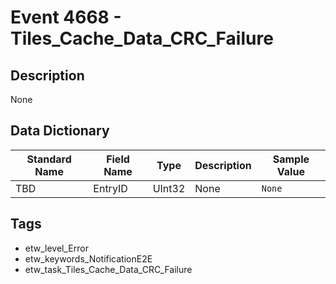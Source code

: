 # Event 4668 - Tiles_Cache_Data_CRC_Failure

## Description
None

## Data Dictionary
|Standard Name|Field Name|Type|Description|Sample Value|
|---|---|---|---|---|
|TBD|EntryID|UInt32|None|`None`|

## Tags
* etw_level_Error
* etw_keywords_NotificationE2E
* etw_task_Tiles_Cache_Data_CRC_Failure